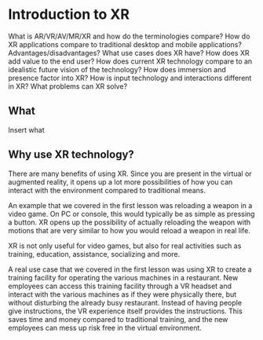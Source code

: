 # Introduction to XR
What is AR/VR/AV/MR/XR and how do the terminologies compare?
How do XR applications compare to traditional desktop and mobile applications? Advantages/disadvantages?
What use cases does XR have?
How does XR add value to the end user?
How does current XR technology compare to an idealistic future vision of the technology?
How does immersion and presence factor into XR?
How is input technology and interactions different in XR?
What problems can XR solve?

## What
Insert what

## Why use XR technology?
There are many benefits of using XR. Since you are present in the virtual or augmented reality, it opens up a lot more possibilities of how you can interact with the environment compared to traditional means.

An example that we covered in the first lesson was reloading a weapon in a video game. On PC or console, this would typically be as simple as pressing a button. XR opens up the possibility of actually reloading the weapon with motions that are very similar to how you would reload a weapon in real life.

XR is not only useful for video games, but also for real activities such as training, education, assistance, socializing and more.

A real use case that we covered in the first lesson was using XR to create a training facility for operating the various machines in a restaurant. New employees can access this training facility through a VR headset and interact with the various machines as if they were physically there, but without disturbing the already busy restaurant. Instead of having people give instructions, the VR experience itself provides the instructions. This saves time and money compared to traditional training, and the new employees can mess up risk free in the virtual environment.